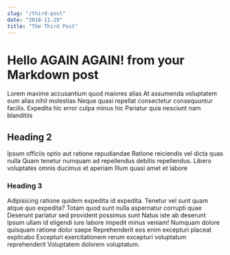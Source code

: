 ```yaml
---
slug: "/third-post"
date: "2018-11-29"
title: "The Third Post"
---
```


# Hello AGAIN AGAIN! from your Markdown post

  Lorem maxime accusantium quod maiores alias At assumenda voluptatem eum alias nihil molestias Neque quasi repellat consectetur consequuntur facilis. Expedita hic error culpa minus hic Pariatur quia nesciunt nam blanditiis

## Heading 2
Ipsum officiis optio aut ratione repudiandae Ratione reiciendis vel dicta quas nulla Quam tenetur numquam ad repellendus debitis repellendus. Libero voluptates omnis ducimus et aperiam Illum quasi amet et labore

### Heading 3
Adipisicing ratione quidem expedita id expedita. Tenetur vel sunt quam atque quo expedita? Totam quod sunt nulla aspernatur corrupti quae Deserunt pariatur sed provident possimus sunt Natus iste ab deserunt
Ipsum ullam id eligendi iure labore impedit minus veniam! Numquam dolore quisquam ratione dolor saepe Reprehenderit eos enim excepturi placeat explicabo Excepturi exercitationem rerum excepturi voluptatum reprehenderit Voluptatem dolorem voluptatum.

